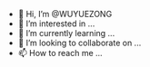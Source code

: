 - 👋 Hi, I’m @WUYUEZONG
- 👀 I’m interested in ...
- 🌱 I’m currently learning ...
- 💞️ I’m looking to collaborate on ...
- 📫 How to reach me ...

<!---
WUYUEZONG/WUYUEZONG is a ✨ special ✨ repository because its `README.md` (this file) appears on your GitHub profile.
You can click the Preview link to take a look at your changes.
--->
